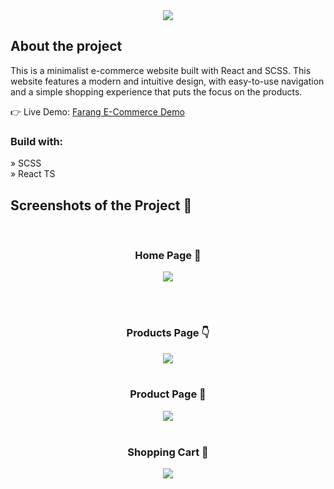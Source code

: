 <div align='center'><img src='https://github.com/AltPerson/Farang-E-Commerce/assets/39427362/2da2f90e-5a4e-43f0-b2f2-09d429ce1619'/></div>

<h2>About the project</h2>

<p>This is a minimalist e-commerce website built with React and SCSS. This
website features a modern and intuitive design, with easy-to-use navigation and a
simple shopping experience that puts the focus on the products.</p>

👉 Live Demo: <a href='https://farang-e-commerce.netlify.app/'>Farang E-Commerce Demo</a>

<h3>Build with:</h3>


» SCSS <br>
» React TS

<h2>Screenshots of the Project 📸</h2>
<br>
<h3 align='center'>Home Page 🏡</h3>

<div align='center'>
<img src='https://github.com/AltPerson/Farang-E-Commerce/assets/39427362/bbc7acb8-bf05-4a71-a0cb-eaea4aec9063'/>
</div>

<br><br>
<h3 align='center'>Products Page 👇</h3>

<div align='center'>
<img src='https://github.com/AltPerson/Farang-E-Commerce/assets/39427362/e0b93727-2ffa-4bdc-9a7a-7e5888218598'/>

<br>
<br>
<h3 align='center'>Product Page 🎁</h3>

<div align='center'>
<img src='https://github.com/AltPerson/Farang-E-Commerce/assets/39427362/f5038f4f-cf19-4f81-8a7a-c71b11e5373b'/>

<br>
<br>
<h3 align='center'>Shopping Cart 🛒</h3>

<div align='center'>
<img src='https://github.com/AltPerson/Farang-E-Commerce/assets/39427362/3d66b469-ce8f-4bab-ad9c-5b1af5491dda'/>
</div>
